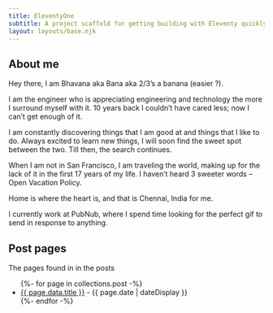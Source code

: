 ```yaml
---
title: EleventyOne
subtitle: A project scaffold for getting building with Eleventy quickly.
layout: layouts/base.njk
---
```



## About me
Hey there, I am Bhavana aka Bana aka 2/3’s a banana (easier ?).

I am the engineer who is appreciating engineering and technology the more I surround myself with it. 10 years back I couldn’t have cared less; now I can’t get enough of it.

I am constantly discovering things that I am good at and things that I like to do. Always excited to learn new things, I will soon find the sweet spot between the two. Till then, the search continues.

When I am not in San Francisco, I am traveling the world, making up for the lack of it in the first 17 years of my life. I haven’t heard 3 sweeter words – Open Vacation Policy.

Home is where the heart is, and that is Chennai, India for me.

I currently work at PubNub, where I spend time looking for the perfect gif to send in response to anything.


## Post pages

The pages found in in the posts

<ul class="listing">
{%- for page in collections.post -%}
  <li>
    <a href="{{ page.url }}">{{ page.data.title }}</a> -
    <time datetime="{{ page.date }}">{{ page.date | dateDisplay }}</time>
  </li>
{%- endfor -%}
</ul>



